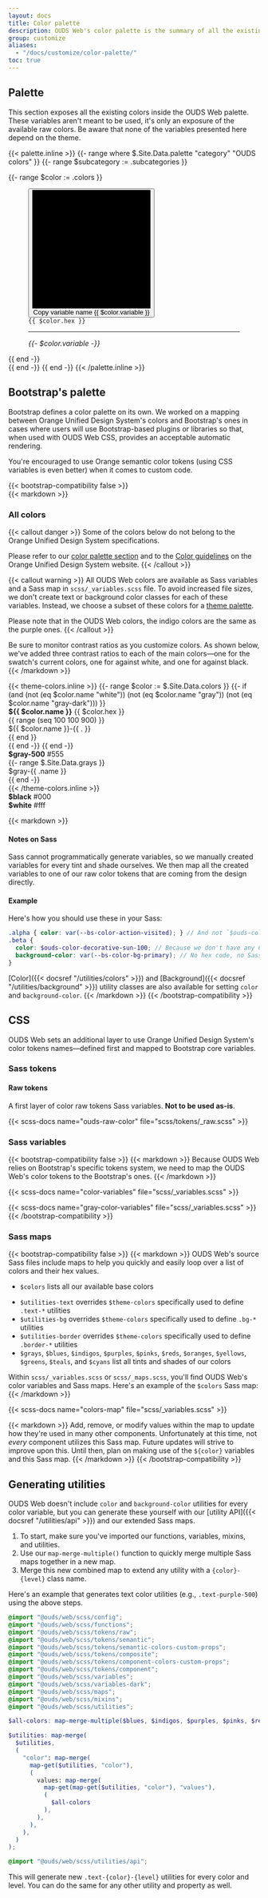 ```yaml
---
layout: docs
title: Color palette
description: OUDS Web's color palette is the summary of all the existing and useable colors.
group: customize
aliases:
  - "/docs/customize/color-palette/"
toc: true
---
```


## Palette

This section exposes all the existing colors inside the OUDS Web palette. These variables aren't meant to be used, it's only an exposure of the available raw colors. Be aware that none of the variables presented here depend on the theme.

<!-- Please make sure that none of the [color theme variables]({{< docsref "/customize/color-theme" >}}) fit your needs before picking one here. -->

{{< palette.inline >}}
{{- range where $.Site.Data.palette "category" "OUDS colors" }}
  {{- range $subcategory := .subcategories }}
  <div class="row row-cols-1 row-cols-sm-2 row-cols-md-4 row-cols-lg-3 row-cols-xl-5 gy-tall pb-tall">
    {{- range $color := .colors }}
      <figure class="mb-none" aria-label="{{ $color.name }}">
        <button class="border-none p-none color-copy ratio ratio-1x1" data-clipboard-text="{{ $color.variable }}" data-bs-toggle="tooltip" data-bs-title="Copy to clipboard">
          <svg viewBox="0 0 100 100" aria-hidden="true" preserveAspectRatio="xMidYMid meet" {{ if or (or (or (eq $color.hex "#141414") (eq $color.hex "#fff")) (eq $color.hex "#000")) (strings.Contains $color.hex "rgba") }} style="border: 1px solid var(--bs-color-border-emphasized)" {{ end }}>
          {{ if strings.Contains $color.hex "rgba" }}
            <rect fill="#fff" width="50" height="100"/>
            <rect fill="#141414" x="50" width="50" height="100"/>
          {{ end -}}
            <rect fill="{{ $color.hex }}" width="100" height="100"/>
          {{ if strings.Contains $color.hex "rgba" }}
            <svg class="decorative-xs-icon text-always-black" x="15" y="15" width="20" height="20" aria-hidden="true">
              <use xlink:href="#ui-light-mode"/>
            </svg>
            <svg class="decorative-xs-icon text-always-white" x="65" y="15" width="20" height="20" aria-hidden="true">
              <use xlink:href="#ui-dark-mode"/>
            </svg>
          {{ end -}}
          </svg>
          <span class="visually-hidden">Copy variable name {{ $color.variable }}</span>
        </button>
        <figcaption class="py-shortest">
          <code class="user-select-all">{{ $color.hex }}</code>
          <hr class="my-shortest" style="border-color:{{ $color.hex }} !important">
          <var class="user-select-all">{{- $color.variable -}}</var>
        </figcaption>
      </figure>
    {{ end -}}
  </div>
  {{ end -}}
{{ end -}}
{{< /palette.inline >}}

## Bootstrap's palette

Bootstrap defines a color palette on its own. We worked on a mapping between Orange Unified Design System's colors and Bootstrap's ones in cases where users will use Bootstrap-based plugins or libraries so that, when used with OUDS Web CSS, provides an acceptable automatic rendering.

You're encouraged to use Orange semantic color tokens (using CSS variables is even better) when it comes to custom code<!--, you can find most of them in our [color theme section]({{< docsref "/customize/color-theme" >}})-->.

{{< bootstrap-compatibility false >}}
<br>
{{< markdown >}}
### All colors

{{< callout danger >}}
Some of the colors below do not belong to the Orange Unified Design System specifications.

Please refer to our [color palette section](#palette) and to the [Color guidelines](https://unified-design-system.orange.com/472794e18/p/217ac6-color) on the Orange Unified Design System website.
{{< /callout >}}

{{< callout warning >}}
All OUDS Web colors are available as Sass variables and a Sass map in `scss/_variables.scss` file. To avoid increased file sizes, we don't create text or background color classes for each of these variables. Instead, we choose a subset of these colors for a [theme palette](#palette).

Please note that in the OUDS Web colors, the indigo colors are the same as the purple ones.
{{< /callout >}}

Be sure to monitor contrast ratios as you customize colors. As shown below, we've added three contrast ratios to each of the main colors—one for the swatch's current colors, one for against white, and one for against black.
{{< /markdown >}}

<div class="row font-monospace">
  {{< theme-colors.inline >}}
  {{- range $color := $.Site.Data.colors }}
    {{- if (and (not (eq $color.name "white")) (not (eq $color.name "gray")) (not (eq $color.name "gray-dark"))) }}
    <div class="col-md-4 mb-tall">
      <div class="p-tall mb-short position-relative swatch-{{ $color.name }}">
        <strong class="d-block">${{ $color.name }}</strong>
        {{ $color.hex }}
      </div>
      {{ range (seq 100 100 900) }}
      <div class="p-tall bd-{{ $color.name }}-{{ . }}">${{ $color.name }}-{{ . }}</div>
      {{ end }}
    </div>
    {{ end -}}
  {{ end -}}

  <div class="col-md-4 mb-tall">
    <div class="p-tall mb-short position-relative swatch-gray-500">
      <strong class="d-block">$gray-500</strong>
      #555
    </div>
  {{- range $.Site.Data.grays }}
    <div class="p-tall bd-gray-{{ .name }}">$gray-{{ .name }}</div>
  {{ end -}}
  </div>
  {{< /theme-colors.inline >}}

  <div class="col-md-4 mb-tall">
    <div class="p-tall mb-short bd-black text-always-on-black">
      <strong class="d-block">$black</strong>
      #000
    </div>
    <div class="p-tall mb-short bd-white border">
      <strong class="d-block">$white</strong>
      #fff
    </div>
  </div>
</div>

{{< markdown >}}
#### Notes on Sass

Sass cannot programmatically generate variables, so we manually created variables for every tint and shade ourselves. We then map all the created variables to one of our raw color tokens that are coming from the design directly.

#### Example

Here's how you should use these in your Sass:

```scss
.alpha { color: var(--bs-color-action-visited); } // And not `$ouds-color-decorative-amethyst-600` or `$ouds-color-action-visited-light` directly
.beta {
  color: $ouds-color-decorative-sun-100; // Because we don't have any CSS variable but prefer avoid the raw variables
  background-color: var(--bs-color-bg-primary); // No hex code, no Sass variable
}
```

[Color]({{< docsref "/utilities/colors" >}}) and [Background]({{< docsref "/utilities/background" >}}) utility classes are also available for setting `color` and `background-color`.
{{< /markdown >}}
{{< /bootstrap-compatibility >}}

## CSS

OUDS Web sets an additional layer to use Orange Unified Design System's color tokens names—defined first and mapped to Bootstrap core variables.

### Sass tokens

#### Raw tokens

A first layer of color raw tokens Sass variables. **Not to be used as-is**.

{{< scss-docs name="ouds-raw-color" file="scss/tokens/_raw.scss" >}}

### Sass variables

{{< bootstrap-compatibility false >}}
{{< markdown >}}
Because OUDS Web relies on Bootstrap's specific tokens system, we need to map the OUDS Web's color tokens to the Bootstrap's ones.
{{< /markdown >}}

{{< scss-docs name="color-variables" file="scss/_variables.scss" >}}

{{< scss-docs name="gray-color-variables" file="scss/_variables.scss" >}}
{{< /bootstrap-compatibility >}}

### Sass maps

<!-- TODO: reintroduce this part for OUDS in color-theme page. -->

{{< bootstrap-compatibility false >}}
{{< markdown >}}
OUDS Web's source Sass files include maps to help you quickly and easily loop over a list of colors and their hex values.

- `$colors` lists all our available base colors
<!-- - `$theme-colors` lists all [semantically named light theme colors]({{< docsref "/customize/color-theme" >}}) -->
<!-- - `$theme-colors-dark` lists all [semantically named dark theme colors]({{< docsref "/customize/color-theme" >}}) -->
- `$utilities-text` overrides `$theme-colors` specifically used to define `.text-*` utilities
- `$utilities-bg` overrides `$theme-colors` specifically used to define `.bg-*` utilities
- `$utilities-border` overrides `$theme-colors` specifically used to define `.border-*` utilities
- `$grays`, `$blues`, `$indigos`, `$purples`, `$pinks`, `$reds`, `$oranges`, `$yellows`, `$greens`, `$teals`, and `$cyans` list all tints and shades of our colors

Within `scss/_variables.scss` or `scss/_maps.scss`, you'll find OUDS Web's color variables and Sass maps. Here's an example of the `$colors` Sass map:
{{< /markdown >}}

{{< scss-docs name="colors-map" file="scss/_variables.scss" >}}

{{< markdown >}}
Add, remove, or modify values within the map to update how they're used in many other components. Unfortunately at this time, not _every_ component utilizes this Sass map. Future updates will strive to improve upon this. Until then, plan on making use of the `${color}` variables and this Sass map.
{{< /markdown >}}
{{< /bootstrap-compatibility >}}

## Generating utilities

<!-- TODO: Add a link to the extended Sass maps in color-theme + dop we keep this part ? It seems to be more related to the API part. -->

OUDS Web doesn't include `color` and `background-color` utilities for every color variable, but you can generate these yourself with our [utility API]({{< docsref "/utilities/api" >}}) and our extended Sass maps.

1. To start, make sure you've imported our functions, variables, mixins, and utilities.
2. Use our `map-merge-multiple()` function to quickly merge multiple Sass maps together in a new map.
3. Merge this new combined map to extend any utility with a `{color}-{level}` class name.

Here's an example that generates text color utilities (e.g., `.text-purple-500`) using the above steps.

```scss
@import "@ouds/web/scss/config";
@import "@ouds/web/scss/functions";
@import "@ouds/web/scss/tokens/raw";
@import "@ouds/web/scss/tokens/semantic";
@import "@ouds/web/scss/tokens/semantic-colors-custom-props";
@import "@ouds/web/scss/tokens/composite";
@import "@ouds/web/scss/tokens/component-colors-custom-props";
@import "@ouds/web/scss/tokens/component";
@import "@ouds/web/scss/variables";
@import "@ouds/web/scss/variables-dark";
@import "@ouds/web/scss/maps";
@import "@ouds/web/scss/mixins";
@import "@ouds/web/scss/utilities";

$all-colors: map-merge-multiple($blues, $indigos, $purples, $pinks, $reds, $oranges, $yellows, $greens, $teals, $cyans);

$utilities: map-merge(
  $utilities,
  (
    "color": map-merge(
      map-get($utilities, "color"),
      (
        values: map-merge(
          map-get(map-get($utilities, "color"), "values"),
          (
            $all-colors
          ),
        ),
      ),
    ),
  )
);

@import "@ouds/web/scss/utilities/api";
```

This will generate new `.text-{color}-{level}` utilities for every color and level. You can do the same for any other utility and property as well.
